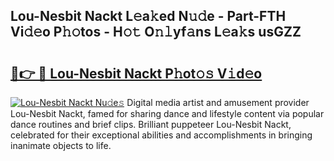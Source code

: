 ## Lou-Nesbit Nackt L𝚎a𝚔ed N𝚞𝚍e - Part-FTH Vi𝚍𝚎o P𝚑𝚘tos - H𝚘𝚝 O𝚗𝚕yf𝚊ns L𝚎a𝚔s usGZZ

# <h2><a href="http://kf2h1j.oniu.top/?m=Lou-Nesbit+Nackt">🔗👉 🔴 Lou-Nesbit Nackt P𝚑ot𝚘𝚜 V𝚒d𝚎o</a></h2>

[![Lou-Nesbit Nackt Nu𝚍e𝚜](https://i.imgur.com/0qMVB7G.gif)](http://kf2h1j.oniu.top/?m=Lou-Nesbit+Nackt)
Digital media artist and amusement provider Lou-Nesbit Nackt, famed for sharing dance and lifestyle content via popular dance routines and brief clips. Brilliant puppeteer Lou-Nesbit Nackt, celebrated for their exceptional abilities and accomplishments in bringing inanimate objects to life.  
